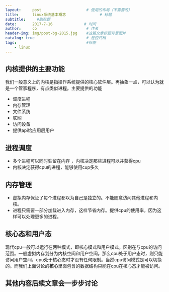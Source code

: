 ```yaml
---
layout:     post                    # 使用的布局（不需要改）
title:      linux系统基本概念               # 标题 
subtitle:     #副标题
date:       2017-7-16              # 时间
author:     co                      # 作者
header-img: img/post-bg-2015.jpg    #这篇文章标题背景图片
catalog: true                       # 是否归档
tags:                               #标签
    - linux
---
```

## 内核提供的主要功能
我们一般意义上的内核是指操作系统提供的核心软件层。再抽象一点，可以认为就是一个管家程序，有点类似进程。主要提供的功能
- 调度进程
- 内存管理
- 文件系统
- 联网
- 访问设备
- 提供api给应用层用户

## 进程调度
- 多个进程可以同时驻留在内存 ，内核决定那些进程可以并获得cpu
- 内核决定获得cpu的进程，能够使用cup多久

## 内存管理
- 虚拟内存保证了每个进程都以为自己是独立的。不能随意访问其他进程和内核。
- 进程只需要一部分加载进入内存，这样节省内存。提供cpu的使用率，因为这样可以处理更多的进程。

## 核心态和用户态
现代cpu一般可以运行在两种模式，即核心模式和用户模式。区别在与cpu的访问范围。一般虚拟内存划分为内核空间和用户空间。那么cpu处于用户态时，则只能访问用户空间，cpu处于核心态时才没有任何限制。当然cpu访问模式是可以切换的。而我们上面讨论的**核心**里面包含的数据结构只能在cpu在核心态才能被访问。

## 其他内容后续文章会一步步讨论

